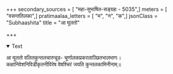 +++
secondary_sources = [ "महा-सुभाषित-सङ्ग्रहः - 5035",]
meters = [ "वसन्ततिलका",]
pratimaalaa_letters = [ "म", "न", "क",]
jsonClass = "Subhaashita"
title = "आ मूलतो"

+++

<details open><summary>Text</summary>

आ मूलतो वलितकुन्तलचारुचूड- चूर्णालकप्रकरलाञ्छितभालभागः।  
कक्षानिवेशनिविडीकृतनीविरेष वेषश्चिरं जयति कुन्तलकामिनीनाम्॥
</details>

